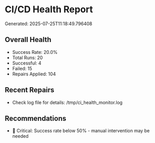 # CI/CD Health Report

Generated: 2025-07-25T11:18:49.796408

## Overall Health
- Success Rate: 20.0%
- Total Runs: 20
- Successful: 4
- Failed: 15
- Repairs Applied: 104

## Recent Repairs
- Check log file for details: /tmp/ci_health_monitor.log

## Recommendations
- 🚨 Critical: Success rate below 50% - manual intervention may be needed
